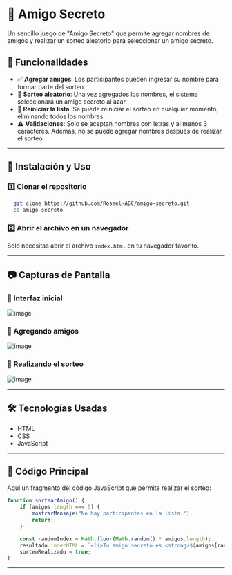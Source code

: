 # 🎁 Amigo Secreto

Un sencillo juego de "Amigo Secreto" que permite agregar nombres de amigos y realizar un sorteo aleatorio para seleccionar un amigo secreto.

## 📌 Funcionalidades

- ✅ **Agregar amigos**: Los participantes pueden ingresar su nombre para formar parte del sorteo.
- 🎲 **Sorteo aleatorio**: Una vez agregados los nombres, el sistema seleccionará un amigo secreto al azar.
- 🔄 **Reiniciar la lista**: Se puede reiniciar el sorteo en cualquier momento, eliminando todos los nombres.
- ⚠️ **Validaciones**: Solo se aceptan nombres con letras y al menos 3 caracteres. Además, no se puede agregar nombres después de realizar el sorteo.

---

## 🚀 Instalación y Uso

### 1️⃣ Clonar el repositorio

```sh
  git clone https://github.com/Rosmel-ABC/amigo-secreto.git
  cd amigo-secreto
```

### 2️⃣ Abrir el archivo en un navegador

Solo necesitas abrir el archivo `index.html` en tu navegador favorito.

---

## 📷 Capturas de Pantalla

### 🎯 Interfaz inicial
![image](https://github.com/user-attachments/assets/215a9e0c-5ee7-41a0-8044-9dd86b2511f5)


### 📝 Agregando amigos

![image](https://github.com/user-attachments/assets/725bdcae-fbe6-420b-b920-ed3f7a5c0a12)


### 🎲 Realizando el sorteo

![image](https://github.com/user-attachments/assets/ebe09fb6-5bca-45be-a172-6d22bdc6953b)


---

## 🛠️ Tecnologías Usadas

- HTML
- CSS
- JavaScript

---

## 📜 Código Principal

Aquí un fragmento del código JavaScript que permite realizar el sorteo:

```js
function sortearAmigo() {
    if (amigos.length === 0) {
        mostrarMensaje("No hay participantes en la lista.");
        return;
    }

    const randomIndex = Math.floor(Math.random() * amigos.length);
    resultado.innerHTML = `<li>Tu amigo secreto es <strong>${amigos[randomIndex]}</strong></li>`;
    sorteoRealizado = true;
}
```

---


